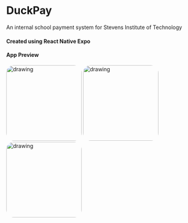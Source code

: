 # **DuckPay**

An internal school payment system for Stevens Institute of Technology

#### Created using React Native Expo

#### App Preview
<img src="https://github.com/JackTPatterson/LaunchpadProject/blob/master/assets/github/img1.PNG?raw=true" alt="drawing" style="border-radius: 20px" width="200"/>
<img src="https://github.com/JackTPatterson/LaunchpadProject/blob/master/assets/github/img2.PNG?raw=true" alt="drawing" style="border-radius: 20px" width="200"/>
<img src="https://github.com/JackTPatterson/LaunchpadProject/blob/master/assets/github/img3.PNG?raw=true" alt="drawing" style="border-radius: 20px" width="200"/>

